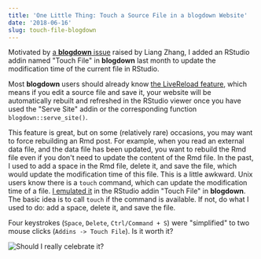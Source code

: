 ```yaml
---
title: 'One Little Thing: Touch a Source File in a blogdown Website'
date: '2018-06-16'
slug: touch-file-blogdown
---
```


Motivated by [a **blogdown** issue](https://github.com/rstudio/blogdown/issues/294) raised by Liang Zhang, I added an RStudio addin named "Touch File" in **blogdown** last month to update the modification time of the current file in RStudio.

Most **blogdown** users should already know [the LiveReload feature](https://bookdown.org/yihui/blogdown/livereload.html), which means if you edit a source file and save it, your website will be automatically rebuilt and refreshed in the RStudio viewer once you have used the "Serve Site" addin or the corresponding function `blogdown::serve_site()`.

This feature is great, but on some (relatively rare) occasions, you may want to force rebuilding an Rmd post. For example, when you read an external data file, and the data file has been updated, you want to rebuild the Rmd file even if you don't need to update the content of the Rmd file. In the past, I used to add a space in the Rmd file, delete it, and save the file, which would update the modification time of this file. This is a little awkward. Unix users know there is a `touch` command, which can update the modification time of a file. [I emulated it](https://github.com/rstudio/blogdown/commit/d1934655c) in the RStudio addin "Touch File" in **blogdown**. The basic idea is to call `touch` if the command is available. If not, do what I used to do: add a space, delete it, and save the file.

Four keystrokes (`Space`, `Delete`, `Ctrl/Command + S`) were "simplified" to two mouse clicks (`Addins -> Touch File`). Is it worth it?

![Should I really celebrate it?](https://slides.yihui.name/gif/missed-shot.gif)
